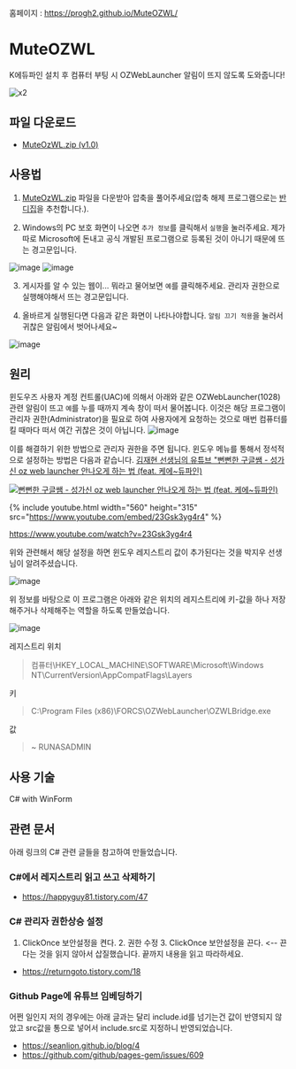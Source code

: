 홈페이지 : https://progh2.github.io/MuteOZWL/

# MuteOZWL
K에듀파인 설치 후 컴퓨터 부팅 시 OZWebLauncher 알림이 뜨지 않도록 도와줍니다! 

![x2](https://user-images.githubusercontent.com/1307187/77646516-05294100-6fa8-11ea-9b7f-3ed5fb48b291.jpg)


## 파일 다운로드
* [MuteOzWL.zip (v1.0)](https://github.com/progh2/MuteOZWL/releases/download/v1.0/MuteOzWL.zip)

## 사용법
1. [MuteOzWL.zip](https://github.com/progh2/MuteOZWL/releases/download/v1.0/MuteOzWL.zip) 파일을 다운받아 압축을 풀어주세요(압축 해제 프로그램으로는 [반디집](https://kr.bandisoft.com/bandizip/)을 추천합니다.).

2. Windows의 PC 보호 화면이 나오면 `추가 정보`를 클릭해서 `실행`을 눌러주세요. 제가 따로 Microsoft에 돈내고 공식 개발된 프로그램으로 등록된 것이 아니기 때문에 뜨는 경고문입니다. 

![image](https://user-images.githubusercontent.com/1307187/77645671-723bd700-6fa6-11ea-8e6c-36e19db83289.png) 
![image](https://user-images.githubusercontent.com/1307187/77645690-7bc53f00-6fa6-11ea-849b-91880cffc3bc.png)

3. 게시자를 알 수 있는 웹이... 뭐라고 물어보면 `예`를 클릭해주세요. 관리자 권한으로 실행해야해서 뜨는 경고문입니다. 

4. 올바르게 실행된다면 다음과 같은 화면이 나타나야합니다. `알림 끄기 적용`을 눌러서 귀찮은 알림에서 벗어나세요~ 

![image](https://user-images.githubusercontent.com/1307187/77645794-b0d19180-6fa6-11ea-8a9d-652fc28d8946.png)



## 원리
윈도우즈 사용자 계정 컨트롤(UAC)에 의해서 아래와 같은 OZWebLauncher(1028) 관련 알림이 뜨고 `예`를 누를 때까지 계속 창이 떠서 물어봅니다. 이것은 해당 프로그램이 관리자 권한(Administrator)을 필요로 하여 사용자에게 요청하는 것으로 매번 컴퓨터를 킬 때마다 떠서 여간 귀찮은 것이 아닙니다.
![image](https://user-images.githubusercontent.com/1307187/77643251-63ebbc00-6fa2-11ea-9644-0de5ab7cdc43.png)

이를 해결하기 위한 방법으로 관리자 권한을 주면 됩니다. 윈도우 메뉴를 통해서 정석적으로 설정하는 방법은 다음과 같습니다. [김재현 선생님의 유튜브 "뻔뻔한 구글쌤 - 성가신 oz web launcher 안나오게 하는 법 (feat. 케에~듀파인)](https://www.youtube.com/watch?v=23Gsk3yg4r4)

[![뻔뻔한 구글쌤 - 성가신 oz web launcher 안나오게 하는 법 (feat. 케에~듀파인)](https://user-images.githubusercontent.com/1307187/77647486-d9a75600-6fa9-11ea-89ec-37a037c21727.png)](https://www.youtube.com/watch?v=23Gsk3yg4r4)

{% include youtube.html width="560" height="315" src="https://www.youtube.com/embed/23Gsk3yg4r4" %}

https://www.youtube.com/watch?v=23Gsk3yg4r4

위와 관련해서 해당 설정을 하면 윈도우 레지스트리 값이 추가된다는 것을 박지우 선생님이 알려주셨습니다.

![image](https://user-images.githubusercontent.com/1307187/77643592-02781d00-6fa3-11ea-96f4-15fb41fdc210.png)

위 정보를 바탕으로 이 프로그램은 아래와 같은 위치의 레지스트리에 키-값을 하나 저장해주거나 삭제해주는 역할을 하도록 만들었습니다.

![image](https://user-images.githubusercontent.com/1307187/77643978-a6fa5f00-6fa3-11ea-8854-39f010ba14ff.png)

레지스트리 위치
> 컴퓨터\HKEY_LOCAL_MACHINE\SOFTWARE\Microsoft\Windows NT\CurrentVersion\AppCompatFlags\Layers 

키
> C:\Program Files (x86)\FORCS\OZWebLauncher\OZWLBridge.exe

값
> ~ RUNASADMIN

## 사용 기술
C# with WinForm

## 관련 문서
아래 링크의 C# 관련 글들을 참고하여 만들었습니다.

### C#에서 레지스트리 읽고 쓰고 삭제하기
 * https://happyguy81.tistory.com/47

### C# 관리자 권한상승 설정
1. ClickOnce 보안설정을 켠다. 2. 권한 수정 3. ClickOnce 보안설정을 끈다.  <-- 끈다는 것을 읽지 않아서 삽질했습니다. 끝까지 내용을 읽고 따라하세요. 
 * https://returngoto.tistory.com/18

### Github Page에 유튜브 임베딩하기
어쩐 일인지 저의 경우에는 아래 글과는 달리 include.id를 넘기는건 값이 반영되지 않았고 src값을 통으로 넣어서 include.src로 지정하니 반영되었습니다. 
* https://seanlion.github.io/blog/4
 * https://github.com/github/pages-gem/issues/609
